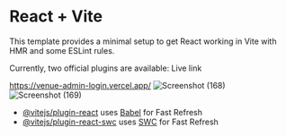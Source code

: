 # React + Vite

This template provides a minimal setup to get React working in Vite with HMR and some ESLint rules.

Currently, two official plugins are available:
Live link

https://venue-admin-login.vercel.app/
![Screenshot (168)](https://github.com/abhishek-kumar-91/venueAdminLogin/assets/111195553/a684a3bb-862b-4d89-b406-5ca5464519f3)
![Screenshot (169)](https://github.com/abhishek-kumar-91/venueAdminLogin/assets/111195553/8c9c7da0-ea01-4407-856c-94999809fd45)

- [@vitejs/plugin-react](https://github.com/vitejs/vite-plugin-react/blob/main/packages/plugin-react/README.md) uses [Babel](https://babeljs.io/) for Fast Refresh
- [@vitejs/plugin-react-swc](https://github.com/vitejs/vite-plugin-react-swc) uses [SWC](https://swc.rs/) for Fast Refresh
